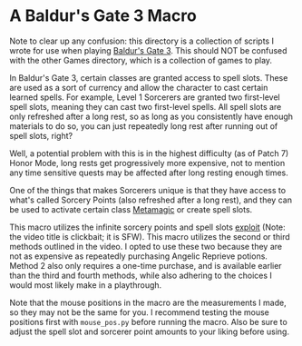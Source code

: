 # A Baldur's Gate 3 Macro

Note to clear up any confusion: this directory is a collection of scripts I wrote for use when playing [Baldur's Gate 3](https://store.steampowered.com/app/1086940/Baldurs_Gate_3/). This should NOT be confused with the other Games directory, which is a collection of games to play.

In Baldur's Gate 3, certain classes are granted access to spell slots. These are used as a sort of currency and allow the character to cast certain learned spells. For example, Level 1 Sorcerers are granted two first-level spell slots, meaning they can cast two first-level spells. All spell slots are only refreshed after a long rest, so as long as you consistently have enough materials to do so, you can just repeatedly long rest after running out of spell slots, right?

Well, a potential problem with this is in the highest difficulty (as of Patch 7) Honor Mode, long rests get progressively more expensive, not to mention any time sensitive quests may be affected after long resting enough times.

One of the things that makes Sorcerers unique is that they have access to what's called Sorcery Points (also refreshed after a long rest), and they can be used to activate certain class [Metamagic](https://bg3.wiki/wiki/Metamagic) or create spell slots.

This macro utilizes the infinite sorcery points and spell slots [exploit](https://youtu.be/McnZwKkqanQ?si=U0h2VT1BLgwUji96) (Note: the video title is clickbait; it is SFW). This macro utilizes the second or third methods outlined in the video. I opted to use these two because they are not as expensive as repeatedly purchasing Angelic Reprieve potions. Method 2 also only requires a one-time purchase, and is available earlier than the third and fourth methods, while also adhering to the choices I would most likely make in a playthrough.

Note that the mouse positions in the macro are the measurements I made, so they may not be the same for you. I recommend testing the mouse positions first with `mouse_pos.py` before running the macro. Also be sure to adjust the spell slot and sorcerer point amounts to your liking before using.